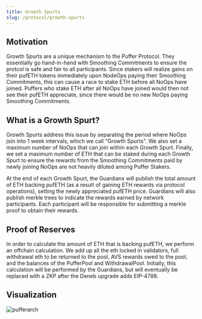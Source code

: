 ```yaml
---
title: Growth Spurts
slug: /protocol/growth-spurts
---
```


## Motivation

Growth Spurts are a unique mechanism to the Puffer Protocol. They essentially go hand-in-hand with Smoothing Commitments to ensure the protcol is safe and fair to all participants. Since stakers will realize gains on their pufETH tokens immediately upon NodeOps paying their Smoothing Commitments, this can cause a race to stake ETH before all NoOps have joined. Puffers who stake ETH after all NoOps have joined would then not see their pufETH appreciate, since there would be no new NoOps paying Smoothing Commitments.

## What is a Growth Spurt?

Growth Spurts address this issue by separating the period where NoOps join into 1 week intervals, which we call "Growth Spurts". We also set a maximum number of NoOps that can join within each Growth Spurt. Finally, we set a maximum number of ETH that can be staked during each Growth Spurt to ensure the rewards from the Smoothing Commitments paid by newly joining NoOps are not heavily diluted among Puffer Stakers.

At the end of each Growth Spurt, the Guardians will publish the total amount of ETH backing pufETH (as a result of gaining ETH rewards via protocol operations), setting the newly appreciated pufETH price. Guardians will also publish merkle trees to indicate the rewards earned by network participants. Each participant will be responsible for submitting a merkle proof to obtain their rewards.

## Proof of Reserves

In order to calculate the amount of ETH that is backing pufETH, we perform an offchain calculation. We add up all the eth locked in validators, full withdrawal eth to be returned to the pool, AVS rewards owed to the pool, and the balances of the PufferPool and WithdrawalPool. Initially, this calculation will be performed by the Guardians, but will eventually be replaced with a ZKP after the Deneb upgrade adds EIP-4788. 

## Visualization
<div style={{textAlign: 'center'}}>

![pufferarch](/img/Puffer_Growth_Spurt.png)
</div>